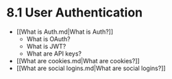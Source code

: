 # 8.1 User Authentication

- [[What is Auth.md|What is Auth?]]
  - What is OAuth?
  - What is JWT?
  - What are API keys?
- [[What are cookies.md|What are cookies?]]
- [[What are social logins.md|What are social logins?]]
